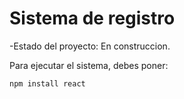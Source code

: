 <h1>Sistema de registro</h1>

-Estado del proyecto: En construccion.

Para ejecutar el sistema, debes poner:

```npm install react```
